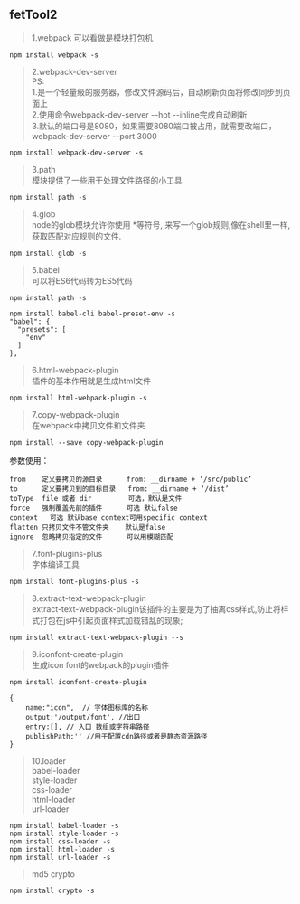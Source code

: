 ## fetTool2

> 1.webpack
> 可以看做是模块打包机
 	
 	npm install webpack -s
 	

> 2.webpack-dev-server  
> PS:  
> 1.是一个轻量级的服务器，修改文件源码后，自动刷新页面将修改同步到页面上  
> 2.使用命令webpack-dev-server --hot --inline完成自动刷新  
> 3.默认的端口号是8080，如果需要8080端口被占用，就需要改端口，webpack-dev-server --port 3000

	npm install webpack-dev-server -s

> 3.path  
> 模块提供了一些用于处理文件路径的小工具
>
	npm install path -s

> 4.glob  
> node的glob模块允许你使用 *等符号, 来写一个glob规则,像在shell里一样,获取匹配对应规则的文件.
> 
 
	npm install glob -s

 
> 5.babel  
> 可以将ES6代码转为ES5代码
> 	
 	
 	npm install path -s
 	
 	npm install babel-cli babel-preset-env -s
	"babel": {
	  "presets": [
	    "env"
	  ]
	},
	
 	
> 6.html-webpack-plugin  
> 插件的基本作用就是生成html文件
> 

	npm install html-webpack-plugin -s  
	
	
> 7.copy-webpack-plugin  
> 在webpack中拷贝文件和文件夹
> 

	npm install --save copy-webpack-plugin

参数使用：

	from    定义要拷贝的源目录      from: __dirname + ‘/src/public’  
	to      定义要拷贝到的目标目录   from: __dirname + ‘/dist’  
	toType  file 或者 dir         可选，默认是文件  
	force   强制覆盖先前的插件      可选 默认false
	context   可选 默认base context可用specific context  
	flatten 只拷贝文件不管文件夹    默认是false  
	ignore  忽略拷贝指定的文件      可以用模糊匹配  
 	
> 7.font-plugins-plus  
> 字体编译工具
>

	npm install font-plugins-plus -s


> 8.extract-text-webpack-plugin  
> extract-text-webpack-plugin该插件的主要是为了抽离css样式,防止将样式打包在js中引起页面样式加载错乱的现象;
> 

	npm install extract-text-webpack-plugin --s

> 9.iconfont-create-plugin  
> 生成icon font的webpack的plugin插件
> 

	npm install iconfont-create-plugin
		
	{
	    name:"icon",  // 字体图标库的名称
	    output:'/output/font', //出口
	    entry:[], // 入口 数组或字符串路径
	    publishPath:'' //用于配置cdn路径或者是静态资源路径
	}


> 10.loader  
> babel-loader  
> style-loader  
> css-loader  
> html-loader  
> url-loader

	npm install babel-loader -s
	npm install style-loader -s
	npm install css-loader -s
	npm install html-loader -s
	npm install url-loader -s

> md5  crypto
> 
	npm install crypto -s
